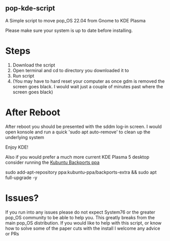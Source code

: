 ## pop-kde-script
A Simple script to move pop_OS 22.04 from Gnome to KDE Plasma


Please make sure your system is up to date before installing.

# Steps

1. Download the script
2. Open terminal and cd to directory you downloaded it to
3. Run script
4. (You may have to hard reset your computer as once gdm is removed the screen goes black. I would wait just a couple of minutes past where the screen goes black)

# After Reboot

After reboot you should be presented with the sddm log-in screen. I would open konsole and run a quick 'sudo apt auto-remove' to clean up the underlying system

Enjoy KDE!

Also if you would prefer a much more current KDE Plasma 5 desktop consider running the [Kubuntu Backports ppa](https://kubuntu.org/news/plasma-5-27-lts-for-jammy-22-04-lts-available-via-ppa/) 


sudo add-apt-repository ppa:kubuntu-ppa/backports-extra && sudo apt full-upgrade -y



# Issues?

If you run into any issues please do not expect System76 or the greater pop_OS community to be able to help you. This greatly breaks from the main pop_OS distribution.
If you would like to help with this script, or know how to solve some of the paper cuts with the install I welcome any advice or PRs
